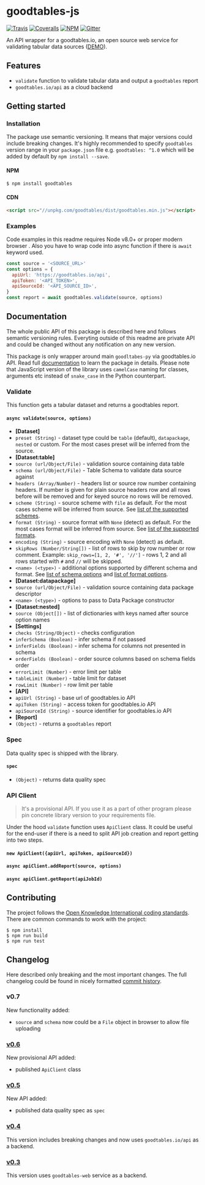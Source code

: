 # goodtables-js

[![Travis](https://travis-ci.org/frictionlessdata/tableschema-js.svg?branch=master)](https://travis-ci.org/frictionlessdata/goodtables-js)
[![Coveralls](https://coveralls.io/repos/github/frictionlessdata/goodtables-js/badge.svg?branch=master)](https://coveralls.io/github/frictionlessdata/goodtables-js?branch=master)
[![NPM](https://img.shields.io/npm/v/goodtables.svg)](https://www.npmjs.com/package/goodtables)
[![Gitter](https://img.shields.io/gitter/room/frictionlessdata/chat.svg)](https://gitter.im/frictionlessdata/chat)

An API wrapper for a goodtables.io, an open source web service for validating tabular data sources ([DEMO](https://frictionlessdata.github.io/goodtables-js/)).

## Features

 - `validate` function to validate tabular data and output a `goodtables` report
 - `goodtables.io/api` as a cloud backend

## Getting started

### Installation

The package use semantic versioning. It means that major versions  could include breaking changes. It's highly recommended to specify `goodtables` version range in your `package.json` file e.g. `goodtables: ^1.0` which  will be added by default by `npm install --save`.

#### NPM

```bash
$ npm install goodtables
```

#### CDN

```html
<script src="//unpkg.com/goodtables/dist/goodtables.min.js"></script>
```

### Examples

Code examples in this readme requires Node v8.0+ or proper modern browser . Also you have to wrap code into async function if there is `await` keyword used.

```js
const source = '<SOURCE_URL>'
const options = {
  apiUrl: 'https://goodtables.io/api',
  apiToken: '<API_TOKEN>',
  apiSourceId: '<API_SOURCE_ID>',
}
const report = await goodtables.validate(source, options)
```

## Documentation

The whole public API of this package is described here and follows semantic versioning rules. Everyting outside of this readme are private API and could be changed without any notification on any new version.

This package is only wrapper around main `goodltabes-py` via goodtables.io API. Read full [documentation](https://github.com/frictionlessdata/goodtables-py#documentation) to learn the package in details. Please note that JavaScript version of the library uses `camelCase` naming for classes, arguments etc instead of `snake_case` in the Python counterpart.

### Validate

This function gets a tabular dataset and returns a goodtables report.

#### `async validate(source, options)`

- **[Dataset]**
- `preset (String)` - dataset type could be `table` (default), `datapackage`, `nested` or custom. For the most cases preset will be inferred from the source.
- **[Dataset:table]**
- `source (url/Object/File)` - validation source containing data table
- `schema (url/Object/File)` - Table Schema to validate data source against
- `headers (Array/Number)` - headers list or source row number containing headers. If number is given for plain source headers row and all rows before will be removed and for keyed source no rows will be removed.
- `scheme (String)` - source scheme with `file` as default. For the most cases scheme will be inferred from source. See [list of the supported schemes](https://github.com/frictionlessdata/tabulator-py#schemes).
- `format (String)` - source format with `None` (detect) as default. For the most cases format will be inferred from source. See [list of the supported formats](https://github.com/frictionlessdata/tabulator-py#formats).
- `encoding (String)` - source encoding with  `None` (detect) as default.
- `skipRows (Number/String[])` - list of rows to skip by row number or row comment. Example: `skip_rows=[1, 2, '#', '//']` - rows 1, 2 and all rows started with `#` and `//` will be skipped.
- `<name> (<type>)` - additional options supported by different schema and format. See [list of schema options](https://github.com/frictionlessdata/tabulator-py#schemes) and [list of format options](https://github.com/frictionlessdata/tabulator-py#schemes).
- **[Dataset:datapackage]**
- `source (url/Object/File)` - validation source containing data package descriptor
- `<name> (<type>)` - options to pass to Data Package constructor
- **[Dataset:nested]**
- `source (Object[])` - list of dictionaries with keys named after source option names
- **[Settings]**
- `checks (String/Object)` - checks configuration
- `inferSchema (Boolean)` - infer schema if not passed
- `inferFields (Boolean)` - infer schema for columns not presented in schema
- `orderFields (Boolean)` - order source columns based on schema fields order
- `errorLimit (Number)` - error limit per table
- `tableLimit (Number)` - table limit for dataset
- `rowLimit (Number)` - row limit per table
- **[API]**
- `apiUrl (String)` - base url of goodtables.io API
- `apiToken (String)` - access token for goodtables.io API
- `apiSourceId (String)` - source identifier for goodtables.io API
- **[Report]**
- `(Object)` - returns a `goodtables` report

### Spec

Data quality spec is shipped with the library.

#### `spec`

- `(Object)` - returns data quality spec

### API Client

> It's a provisional API. If you use it as a part of other program please pin concrete library version to your requirements file.

Under the hood `validate` function uses `ApiClient` class. It could be useful for the end-user if there is a need to split API job creation and report getting  into two steps.

#### `new ApiClient({apiUrl, apiToken, apiSourceId})`
#### `async apiClient.addReport(source, options)`
#### `async apiClient.getReport(apiJobId)`

## Contributing

The project follows the [Open Knowledge International coding standards](https://github.com/okfn/coding-standards). There are common commands to work with the project:

```
$ npm install
$ npm run build
$ npm run test
```

## Changelog

Here described only breaking and the most important changes. The full changelog could be found in nicely formatted [commit history](https://github.com/frictionlessdata/goodtables-js/commits/master).

### v0.7

New functionality added:
- `source` and `schema` now could be a `File` object in browser to allow file uploading

### [v0.6](https://github.com/frictionlessdata/goodtables-js/tree/v0.6.0)

New provisional API added:
- published `ApiClient` class

### [v0.5](https://github.com/frictionlessdata/goodtables-js/tree/v0.5.0)

New API added:
- published data quality spec as `spec`

### [v0.4](https://github.com/frictionlessdata/goodtables-js/tree/v0.4.0)

This version includes breaking changes and now uses `goodtables.io/api` as a backend.

### [v0.3](https://github.com/frictionlessdata/goodtables-js/tree/v0.3.0)

This version uses `goodtables-web` service as a backend.
